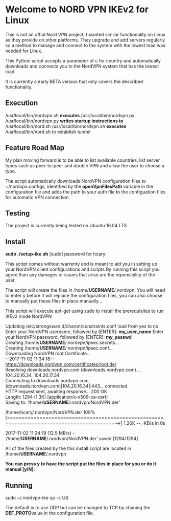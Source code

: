 Welcome to NORD VPN IKEv2 for Linux
===========================
This is not an offial Nord VPN project, I wanted similar functionality on Linux as they provide on other platforms. They upgrade and add servers regularly so a method to manage and connect to the system with the lowest load was needed for Linux.

This Python script accepts a parameter of c for country and automatically downloads and connects you to the NordVPN system that has the lowest load.

It is currently a early BETA version that only covers the described functionality. 

Execution
---------
/usr/local/bin/nordvpn.sh **executes** /usr/local/bin/nordvpn.py 
/usr/local/bin/nordvpn.py **writes startup instructions to** /usr/local/bin/nord.sh
/usr/local/bin/nordvpn.sh **executes** /usr/local/bin/nord.sh to establish tunnel

Feature Road Map
----------------

My plan moving forward is to be able to list available countries, list server types such as peer-to-peer and double VPN and allow the user to choose a type. 

The script automatically downloads NordVPN configuration files to ~/nordvpn.configs, identified by the **openVpnFilesPath** variable in the configuration file and adds the path to your auth file to the configuation files for automatic VPN connection

Testing
-------
The project is currently being tested on Ubuntu 16.04 LTS

Install
-------
**sudo ./setup-ike.sh** 
[sudo] password for hcary: 

This script comes without warrenty and is meant to aid you in setting up your NordVPN client configurations and scripts
By running this script you agree than any damages or issues that arise are the reponsibility of the user.

The script will create the files in /home/**USERNAME**/.nordvpn. You will need to enter y before it will replace the configuration files, you can also choose to manually put these files in place manually...

This script will execute apt-get using sudo to install the prerequisites to run IKEv2 mode NordVPN

Updating /etc/strongswan.d/charon/constraints.conf load from yes to no
Enter your NordVPN username, followed by [ENTER]:
**my_user_name**
Enter your NordVPN password, followed by [ENTER]:
**my_passwd**                                                                                                                                                                         
Creating /home/**USERNAME**/.nordvpn/ipsec.secrets...                                                                                                                                    
Creating /home/**USERNAME**/.nordvpn/ipsec.conf...                                                                                                                                       
Downloading NordVPN root Certificate...                                                                                                                                           
--2017-11-02 11:34:18--  https://downloads.nordvpn.com/certificates/root.der                                                                                                      
Resolving downloads.nordvpn.com (downloads.nordvpn.com)... 104.20.16.34, 104.20.17.34                                                                                             
Connecting to downloads.nordvpn.com (downloads.nordvpn.com)|104.20.16.34|:443... connected.                                                                                       
HTTP request sent, awaiting response... 200 OK                                                                                                                                    
Length: 1294 (1.3K) [application/x-x509-ca-cert]                                                                                                                                  
Saving to: ‘/home/**USERNAME**/.nordvpn/NordVPN.der’                                                                                                                                     

/home/hcary/.nordvpn/NordVPN.der             100%[============================================================================================>]   1.26K  --.-KB/s    in 0s       

2017-11-02 11:34:19 (12.5 MB/s) - ‘/home/**USERNAME**/.nordvpn/NordVPN.der’ saved [1294/1294]                                                                                            

All of the files created by the this install script are located in /home/**USERNAME**/.nordvpn                                                                                           

**You can press y to have the script put the files in place for you or do it manual [y/N]:**


Running
-------
sudo ~/.nordvpn-ike up -c US

The default is to use UDP but can be changed to TCP by chaning the **DEF_PROTO**value in the configuration file. 

